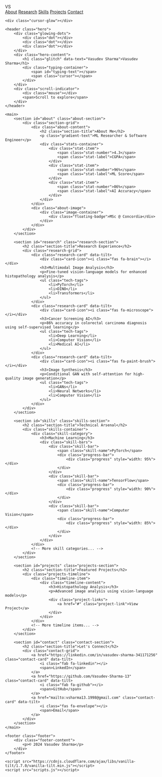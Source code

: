 <!DOCTYPE html>
<html lang="en">
<head>
    <meta charset="UTF-8">
    <meta name="viewport" content="width=device-width, initial-scale=1.0">
    <title>Vasudev Sharma - ML Researcher & Engineer</title>
    <link href="https://cdnjs.cloudflare.com/ajax/libs/font-awesome/6.0.0/css/all.min.css" rel="stylesheet">
    <link href="https://fonts.googleapis.com/css2?family=Space+Grotesk:wght@300;400;500;600;700&display=swap" rel="stylesheet">
    <link href="styles.css" rel="stylesheet">
</head>
<body>
    <nav class="navbar" id="navbar">
        <div class="nav-content">
            <div class="logo">VS</div>
            <div class="nav-links">
                <a href="#about">About</a>
                <a href="#research">Research</a>
                <a href="#skills">Skills</a>
                <a href="#projects">Projects</a>
                <a href="#contact">Contact</a>
            </div>
        </div>
    </nav>

    <div class="cursor-glow"></div>

    <header class="hero">
        <div class="glowing-dots">
            <div class="dot"></div>
            <div class="dot"></div>
            <div class="dot"></div>
        </div>
        <div class="hero-content">
            <h1 class="glitch" data-text="Vasudev Sharma">Vasudev Sharma</h1>
            <div class="typing-container">
                <span id="typing-text"></span>
                <span class="cursor"></span>
            </div>
        </div>
        <div class="scroll-indicator">
            <div class="mouse"></div>
            <span>Scroll to explore</span>
        </div>
    </header>

    <main>
        <section id="about" class="about-section">
            <div class="section-grid">
                <div class="about-content">
                    <h2 class="section-title">About Me</h2>
                    <p class="gradient-text">ML Researcher & Software Engineer</p>
                    <div class="stats-container">
                        <div class="stat-item">
                            <span class="stat-number">4.3</span>
                            <span class="stat-label">CGPA</span>
                        </div>
                        <div class="stat-item">
                            <span class="stat-number">96%</span>
                            <span class="stat-label">ML Score</span>
                        </div>
                        <div class="stat-item">
                            <span class="stat-number">86%</span>
                            <span class="stat-label">AI Accuracy</span>
                        </div>
                    </div>
                </div>
                <div class="about-image">
                    <div class="image-container">
                        <div class="floating-badge">MSc @ Concordia</div>
                    </div>
                </div>
            </div>
        </section>

        <section id="research" class="research-section">
            <h2 class="section-title">Research Experience</h2>
            <div class="research-grid">
                <div class="research-card" data-tilt>
                    <div class="card-icon"><i class="fas fa-brain"></i></div>
                    <h3>Multimodal Image Analysis</h3>
                    <p>Fine-tuned vision-language models for enhanced histopathology analysis</p>
                    <ul class="tech-tags">
                        <li>PyTorch</li>
                        <li>DINO</li>
                        <li>Transformers</li>
                    </ul>
                </div>
                <div class="research-card" data-tilt>
                    <div class="card-icon"><i class="fas fa-microscope"></i></div>
                    <h3>Cancer Screening AI</h3>
                    <p>86% accuracy in colorectal carcinoma diagnosis using self-supervised learning</p>
                    <ul class="tech-tags">
                        <li>Deep Learning</li>
                        <li>Computer Vision</li>
                        <li>Medical AI</li>
                    </ul>
                </div>
                <div class="research-card" data-tilt>
                    <div class="card-icon"><i class="fas fa-paint-brush"></i></div>
                    <h3>Image Synthesis</h3>
                    <p>Conditional GAN with self-attention for high-quality image generation</p>
                    <ul class="tech-tags">
                        <li>GANs</li>
                        <li>Neural Networks</li>
                        <li>Computer Vision</li>
                    </ul>
                </div>
            </div>
        </section>

        <section id="skills" class="skills-section">
            <h2 class="section-title">Technical Arsenal</h2>
            <div class="skills-container">
                <div class="skill-category">
                    <h3>Machine Learning</h3>
                    <div class="skill-bars">
                        <div class="skill-bar">
                            <span class="skill-name">PyTorch</span>
                            <div class="progress-bar">
                                <div class="progress" style="width: 95%"></div>
                            </div>
                        </div>
                        <div class="skill-bar">
                            <span class="skill-name">TensorFlow</span>
                            <div class="progress-bar">
                                <div class="progress" style="width: 90%"></div>
                            </div>
                        </div>
                        <div class="skill-bar">
                            <span class="skill-name">Computer Vision</span>
                            <div class="progress-bar">
                                <div class="progress" style="width: 85%"></div>
                            </div>
                        </div>
                    </div>
                </div>
                <!-- More skill categories... -->
            </div>
        </section>

        <section id="projects" class="projects-section">
            <h2 class="section-title">Featured Projects</h2>
            <div class="projects-timeline">
                <div class="timeline-item">
                    <div class="timeline-content">
                        <h3>Histopathology Analysis</h3>
                        <p>Advanced image analysis using vision-language models</p>
                        <div class="project-links">
                            <a href="#" class="project-link">View Project</a>
                        </div>
                    </div>
                </div>
                <!-- More timeline items... -->
            </div>
        </section>

        <section id="contact" class="contact-section">
            <h2 class="section-title">Let's Connect</h2>
            <div class="contact-grid">
                <a href="https://linkedin.com/in/vasudev-sharma-341171256" class="contact-card" data-tilt>
                    <i class="fab fa-linkedin"></i>
                    <span>LinkedIn</span>
                </a>
                <a href="https://github.com/Vasudev-Sharma-13" class="contact-card" data-tilt>
                    <i class="fab fa-github"></i>
                    <span>GitHub</span>
                </a>
                <a href="mailto:vsharma13.1998@gmail.com" class="contact-card" data-tilt>
                    <i class="fas fa-envelope"></i>
                    <span>Email</span>
                </a>
            </div>
        </section>
    </main>

    <footer class="footer">
        <div class="footer-content">
            <p>© 2024 Vasudev Sharma</p>
        </div>
    </footer>

    <script src="https://cdnjs.cloudflare.com/ajax/libs/vanilla-tilt/1.7.0/vanilla-tilt.min.js"></script>
    <script src="scripts.js"></script>
</body>
</html>
